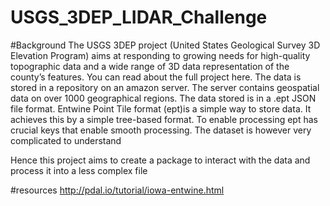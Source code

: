 # USGS_3DEP_LIDAR_Challenge

#Background
The USGS 3DEP project (United States Geological Survey 3D Elevation Program) aims at responding to growing needs for high-quality topographic data and a wide range of 3D data representation of the county’s features. You can read about the full project here. The data is stored in a repository on an amazon server. The server contains geospatial data on over 1000 geographical regions. The data stored is in a .ept JSON file format. Entwine Point Tile format (ept)is a simple way to store data. It achieves this by a simple tree-based format. To enable processing ept has crucial keys that enable smooth processing. The dataset is however very complicated to understand

Hence this project aims to create a package to interact with the data and process it into a less complex file

#resources 
http://pdal.io/tutorial/iowa-entwine.html
